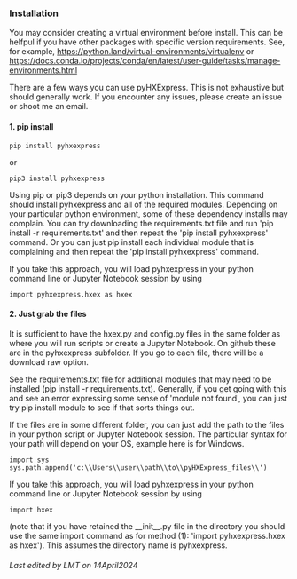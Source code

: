 
### Installation

You may consider creating a virtual environment before install. This can be helfpul if you have other packages with specific version requirements. See, for example, https://python.land/virtual-environments/virtualenv or https://docs.conda.io/projects/conda/en/latest/user-guide/tasks/manage-environments.html

There are a few ways you can use pyHXExpress. This is not exhaustive but should generally work. If you encounter any issues, please create an issue or shoot me an email. 

#### 1. pip install

    
    pip install pyhxexpress
or

    pip3 install pyhxexpress

Using pip or pip3 depends on your python installation. This command should install pyhxexpress and all of the required modules. Depending on your particular python environment, some of these dependency installs may complain. You can try downloading the requirements.txt file and run 'pip install -r requirements.txt' and then repeat the 'pip install pyhxexpress' command. Or you can just pip install each individual module that is complaining and then repeat the 'pip install pyhxexpress' command.

If you take this approach, you will load pyhxexpress in your python command line or Jupyter Notebook session by using 

    import pyhxexpress.hxex as hxex

#### 2. Just grab the files

It is sufficient to have the hxex.py and config.py files in the same folder as where you will run scripts or create a Jupyter Notebook. On github these are in the pyhxexpress subfolder. If you go to each file, there will be a download raw option. 

See the requirements.txt file for additional modules that may need to be installed (pip install -r requirements.txt). Generally, if you get going with this and see an error expressing some sense of 'module not found', you can just try pip install module to see if that sorts things out. 

If the files are in some different folder, you can just add the path to the files in your python script or Jupyter Notebook session. The particular syntax for your path will depend on your OS, example here is for Windows.


    import sys
    sys.path.append('c:\\Users\\user\\path\\to\\pyHXExpress_files\\')


If you take this approach, you will load pyhxexpress in your python command line or Jupyter Notebook session by using 

    import hxex

(note that if you have retained the \_\_init\_\_.py file in the directory you should use the same import command as for method (1): 'import pyhxexpress.hxex as hxex'). This assumes the directory name is pyhxexpress. 


###### Last edited by LMT on 14April2024